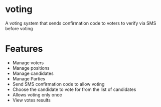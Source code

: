 # voting
A voting system that sends confirmation code to voters to verify via SMS before voting

# Features
* Manage voters
* Manage positions
* Manage candidates
* Manage Parties
* Send SMS confirmation code to allow voting
* Choose the candidate to vote for from the list of candidates
* Allows voting only once
* View votes results
